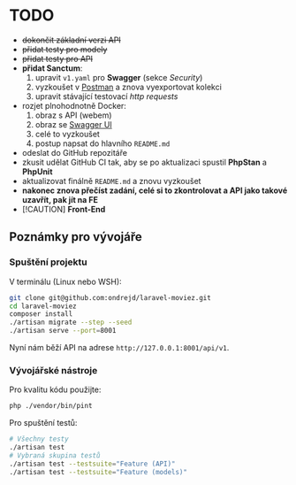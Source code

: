 # TODO

- ~~dokončit základní verzi API~~
- ~~přidat testy pro modely~~
- ~~přidat testy pro API~~
- __přidat Sanctum__:
  1. upravit `v1.yaml` pro __Swagger__ (sekce _Security_)
  2. vyzkoušet v [Postman](https://www.postman.com/downloads/) a znova vyexportovat kolekci
  3. upravit stávající testovací _http requests_
- rozjet plnohodnotně Docker:
  1. obraz s API (webem)
  2. obraz se [Swagger UI](https://swagger.io/tools/swagger-ui/)
  3. celé to vyzkoušet
  4. postup napsat do hlavního `README.md`
- odeslat do GitHub repozitáře
- zkusit udělat GitHub CI tak, aby se po aktualizaci spustil __PhpStan__ a __PhpUnit__
- aktualizovat finálně `README.md` a znovu vyzkoušet
- __nakonec znova přečíst zadání, celé si to zkontrolovat a API jako takové uzavřít, pak jít na FE__
- [!CAUTION] __Front-End__

## Poznámky pro vývojáře

### Spuštění projektu

V terminálu (Linux nebo WSH):

```bash
git clone git@github.com:ondrejd/laravel-moviez.git
cd laravel-moviez
composer install
./artisan migrate --step --seed
./artisan serve --port=8001
```

Nyní nám běží API na adrese `http://127.0.0.1:8001/api/v1`.

### Vývojářské nástroje

Pro kvalitu kódu použijte:

```bash
php ./vendor/bin/pint
```

Pro spuštění testů:

```bash
# Všechny testy
./artisan test
# Vybraná skupina testů
./artisan test --testsuite="Feature (API)"
./artisan test --testsuite="Feature (models)"
```
